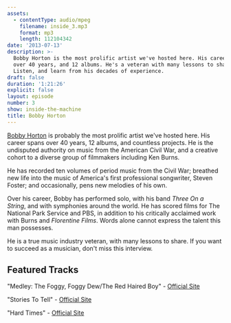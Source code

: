 ```yaml
---
assets:
  - contentType: audio/mpeg
    filename: inside_3.mp3
    format: mp3
    length: 112104342
date: '2013-07-13'
description: >-
  Bobby Horton is the most prolific artist we've hosted here. His career spans
  over 40 years, and 12 albums. He's a veteran with many lessons to share.
  Listen, and learn from his decades of experience.
draft: false
duration: '1:21:26'
explicit: false
layout: episode
number: 3
show: inside-the-machine
title: Bobby Horton
---
```

[Bobby Horton](http://bobbyhorton.com) is probably the most prolific artist we've hosted here. His career spans over 40 years, 12 albums, and countless projects. He is the undisputed authority on music from the American Civil War, and  a creative cohort to a diverse group of filmmakers including Ken Burns.

He has recorded ten volumes of period music from the Civil War; breathed new life into the music of America's first professional songwriter, Steven Foster; and occasionally, pens new melodies of his own.

Over his career, Bobby has performed solo, with his band *Three On a String*, and with symphonies around the world. He has scored films for The National Park Service and PBS, in addition to his critically acclaimed work with Burns and *Florentine Films*. Words alone cannot express the talent this man possesses.

He is a true music industry veteran, with many lessons to share. If you want to succeed as a musician, don't miss this interview.

## Featured Tracks

"Medley: The Foggy, Foggy Dew/The Red Haired Boy" - [Official Site](http://bobbyhorton.com/music/homespun-songs-great-smoky-mountains)

"Stories To Tell" - [Official Site](http://bobbyhorton.com/music/homespun-songs-apostle-islands)

"Hard Times" - [Official Site](http://bobbyhorton.com/music/homespun-songs-stephen-foster)